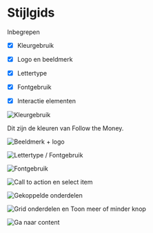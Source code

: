 # Stijlgids

Inbegrepen
- [x] Kleurgebruik
- [x] Logo en beeldmerk
- [x] Lettertype
- [x] Fontgebruik
- [x] Interactie elementen


![Kleurgebruik](content/stijlgids1.png)

Dit zijn de kleuren van Follow the Money.

![Beeldmerk + logo](content/stijlgids2.png)



![Lettertype / Fontgebruik](content/stijlgids3.png)

![Fontgebruik](content/stijlgids4.png)

![Call to action en select item](content/stijlgids5.png)

![Gekoppelde onderdelen](content/stijlgids6.png)

![Grid onderdelen en Toon meer of minder knop](content/stijlgids8.png)


![Ga naar content](content/stijlgids9.png)
